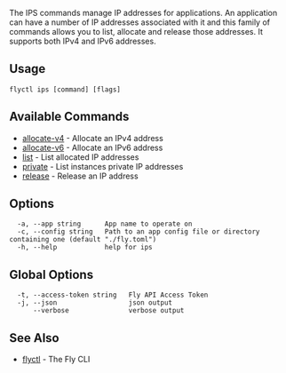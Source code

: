 The IPS commands manage IP addresses for applications. An application can have a number of IP addresses associated with it and this family of commands allows you to list, allocate and release those addresses. It supports both IPv4 and IPv6 addresses.

## Usage

~~~
flyctl ips [command] [flags]
~~~

## Available Commands
* [allocate-v4](/docs/flyctl/ips-allocate-v4/)	 - Allocate an IPv4 address
* [allocate-v6](/docs/flyctl/ips-allocate-v6/)	 - Allocate an IPv6 address
* [list](/docs/flyctl/ips-list/)	 - List allocated IP addresses
* [private](/docs/flyctl/ips-private/)	 - List instances private IP addresses
* [release](/docs/flyctl/ips-release/)	 - Release an IP address

## Options

~~~
  -a, --app string      App name to operate on
  -c, --config string   Path to an app config file or directory containing one (default "./fly.toml")
  -h, --help            help for ips
~~~

## Global Options

~~~
  -t, --access-token string   Fly API Access Token
  -j, --json                  json output
      --verbose               verbose output
~~~

## See Also

* [flyctl](/docs/flyctl/help/)	 - The Fly CLI

